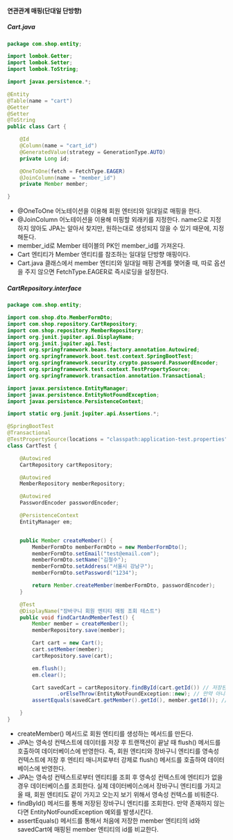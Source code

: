 #### 연관관계 매핑(단대일 단방향)

##### Cart.java

```java
package com.shop.entity;

import lombok.Getter;
import lombok.Setter;
import lombok.ToString;

import javax.persistence.*;

@Entity
@Table(name = "cart")
@Getter
@Setter
@ToString
public class Cart {

    @Id
    @Column(name = "cart_id")
    @GeneratedValue(strategy = GenerationType.AUTO)
    private Long id;

    @OneToOne(fetch = FetchType.EAGER)
    @JoinColumn(name = "member_id")
    private Member member;

}

```

- @OneToOne 어노테이션을 이용해 회원 엔터티와 일대일로 매핑을 한다.
- @JoinColumn 어노테이션을 이용해 미핑할 외래키를 지정한다.
  name으로 지정하지 않아도 JPA는 알아서 찾지만, 원하는대로 생성되지 않을 수 있기 때문에, 지정해둔다.
- member_id로 Member 테이블의 PK인 member_id를 가져온다.
- Cart 엔티티가 Member 엔티티를 참조하는 일대일 단방향 매핑이다.
- Cart.java 클래스에서 member 엔티티와 일대일 매핑 관계를 맺어줄 때, 따로 옵션을 주지 않으면 FetchType.EAGER로 즉시로딩을 설정한다.

##### CartRepository.interface

```java
package com.shop.entity;

import com.shop.dto.MemberFormDto;
import com.shop.repository.CartRepository;
import com.shop.repository.MemberRepository;
import org.junit.jupiter.api.DisplayName;
import org.junit.jupiter.api.Test;
import org.springframework.beans.factory.annotation.Autowired;
import org.springframework.boot.test.context.SpringBootTest;
import org.springframework.security.crypto.password.PasswordEncoder;
import org.springframework.test.context.TestPropertySource;
import org.springframework.transaction.annotation.Transactional;

import javax.persistence.EntityManager;
import javax.persistence.EntityNotFoundException;
import javax.persistence.PersistenceContext;

import static org.junit.jupiter.api.Assertions.*;

@SpringBootTest
@Transactional
@TestPropertySource(locations = "classpath:application-test.properties")
class CartTest {

    @Autowired
    CartRepository cartRepository;

    @Autowired
    MemberRepository memberRepository;

    @Autowired
    PasswordEncoder passwordEncoder;

    @PersistenceContext
    EntityManager em;


    public Member createMember() {
        MemberFormDto memberFormDto = new MemberFormDto();
        memberFormDto.setEmail("test@email.com");
        memberFormDto.setName("김철수");
        memberFormDto.setAddress("서울시 강남구");
        memberFormDto.setPassword("1234");

        return Member.createMember(memberFormDto, passwordEncoder);
    }

    @Test
    @DisplayName("장바구니 회원 엔티티 매핑 조회 테스트")
    public void findCartAndMemberTest() {
        Member member = createMember();
        memberRepository.save(member);

        Cart cart = new Cart();
        cart.setMember(member);
        cartRepository.save(cart);

        em.flush();
        em.clear();

        Cart savedCart = cartRepository.findById(cart.getId()) // 저장된 장바구니 엔티티를 조회한다.
                .orElseThrow(EntityNotFoundException::new); // 만약 아니라면 EntityNotFoundException 예외를 발생시킨다.
        assertEquals(savedCart.getMember().getId(), member.getId()); // 처음에 저장한 member 엔티티의 id와 savedCart에 매핑된 member 엔티티의 id를 비교한다.

    }
}
```

- createMember() 메서드로  회원 엔티티를 생성하는 메서드를 만든다.
- JPA는 영속성 컨텍스트에 데이터를 저장 후 트랜잭션이 끝날 때 flush() 메서드를 호출하여 데이터베이스에 반영한다.
  즉, 회원 엔티티와 장바구니 엔티티를 영속성 컨텍스트에 저장 후 엔티티 매니저로부터 강제로 flush() 메서드를 호출하여 데이터베이스에 반영한다.
- JPA는 영속성 컨텍스트로부터 엔티티를 조회 후 영속성 컨텍스트에 엔티티가 없을 경우 데이터베이스를 조회한다.
  실제 데이터베이스에서 장바구니 엔티티를 가지고 올 때, 회원 엔티티도 같이 가지고 오는지 보기 위해서 영속성 컨텍스를 비워준다.
- findById() 메서드를 통해 저장된 장바구니 엔티티를 조회한다. 
  만약  존재하지 않는다면 EntityNotFoundException 예외를 발생시킨다.
- assertEquals() 메서드를 통해서 처음에 저장한 member 엔티티의 id와 savedCart에 매핑된 member 엔티티의 id를 비교한다.
